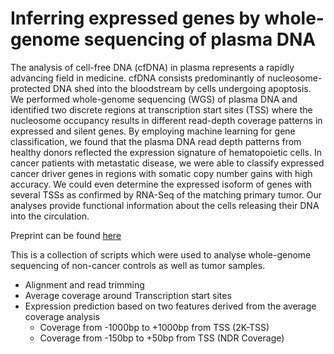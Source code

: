 # Inferring expressed genes by whole-genome sequencing of plasma DNA

The analysis of cell-free DNA (cfDNA) in plasma represents a rapidly 
advancing field in medicine. cfDNA consists predominantly of nucleosome-protected
 DNA shed into the bloodstream by cells undergoing apoptosis. We performed whole-genome
 sequencing (WGS) of plasma DNA and identified two discrete regions at transcription 
start sites (TSS) where the nucleosome occupancy results in different read-depth coverage
 patterns in expressed and silent genes. By employing machine learning for gene classification,
 we found that the plasma DNA read depth patterns from healthy donors reflected the expression 
signature of hematopoietic cells. In cancer patients with metastatic disease, we were able to
 classify expressed cancer driver genes in regions with somatic copy number gains with high accuracy.
 We could even determine the expressed isoform of genes with several TSSs as confirmed by RNA-Seq 
of the matching primary tumor. 
Our analyses provide functional information about the cells releasing their DNA into the circulation.  

Preprint can be found [here](http://biorxiv.org/content/early/2016/04/20/049478/ "BioRXiv Preprint")  

This is a collection of scripts which were used to analyse whole-genome sequencing of non-cancer controls
as well as tumor samples.

* Alignment and read trimming
* Average coverage around Transcription start sites
* Expression prediction based on two features derived from the average coverage analysis
    * Coverage from -1000bp to +1000bp from TSS (2K-TSS)
    * Coverage from -150bp to +50bp from TSS (NDR Coverage)


